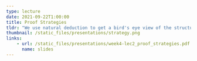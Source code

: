 ```yaml
---
type: lecture
date: 2021-09-22T1:00:00
title: Proof Strategies
tldr: "We use natural deduction to get a bird's eye view of the structure of our mathematical proofs."
thumbnail: /static_files/presentations/strategy.png 
links: 
    - url: /static_files/presentations/week4-lec2_proof_strategies.pdf
      name: slides
---
```

